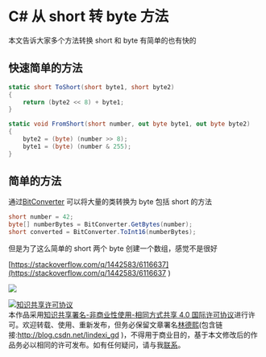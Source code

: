 
# C# 从 short 转 byte 方法

本文告诉大家多个方法转换 short 和 byte 有简单的也有快的

<!--more-->



## 快速简单的方法

```csharp
static short ToShort(short byte1, short byte2)
{
    return (byte2 << 8) + byte1;
}

static void FromShort(short number, out byte byte1, out byte byte2)
{
    byte2 = (byte) (number >> 8);
    byte1 = (byte) (number & 255);
}
```

## 简单的方法

通过[BitConverter](https://docs.microsoft.com/en-us/dotnet/api/system.bitconverter?wt.mc_id=MVP ) 可以将大量的类转换为 byte 包括 short 的方法

```csharp
short number = 42;
byte[] numberBytes = BitConverter.GetBytes(number);
short converted = BitConverter.ToInt16(numberBytes);
```

但是为了这么简单的 short 两个 byte 创建一个数组，感觉不是很好

[https://stackoverflow.com/q/1442583/6116637](https://stackoverflow.com/q/1442583/6116637 )

![](http://image.acmx.xyz/lindexi%2F201942912529158)





<a rel="license" href="http://creativecommons.org/licenses/by-nc-sa/4.0/"><img alt="知识共享许可协议" style="border-width:0" src="https://licensebuttons.net/l/by-nc-sa/4.0/88x31.png" /></a><br />本作品采用<a rel="license" href="http://creativecommons.org/licenses/by-nc-sa/4.0/">知识共享署名-非商业性使用-相同方式共享 4.0 国际许可协议</a>进行许可。欢迎转载、使用、重新发布，但务必保留文章署名[林德熙](http://blog.csdn.net/lindexi_gd)(包含链接:http://blog.csdn.net/lindexi_gd )，不得用于商业目的，基于本文修改后的作品务必以相同的许可发布。如有任何疑问，请与我[联系](mailto:lindexi_gd@163.com)。